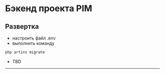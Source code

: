 # Бэкенд проекта PIM

## Развертка
* настроить файл .env
* выполнить команду 
```cmd
php artins migrate
```
* TBD
***

